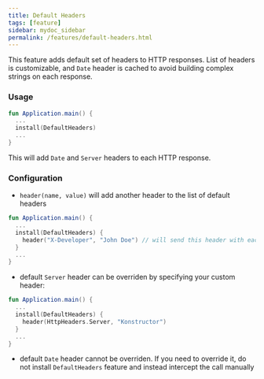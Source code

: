 ```yaml
---
title: Default Headers
tags: [feature]
sidebar: mydoc_sidebar
permalink: /features/default-headers.html
---
```


This feature adds default set of headers to HTTP responses. List of headers is customizable, and `Date` header is cached
to avoid building complex strings on each response.   

### Usage

```kotlin
fun Application.main() {
  ...
  install(DefaultHeaders)
  ...
}
```

This will add `Date` and `Server` headers to each HTTP response.

### Configuration
 
* `header(name, value)` will add another header to the list of default headers

```kotlin
fun Application.main() {
  ...
  install(DefaultHeaders) {
    header("X-Developer", "John Doe") // will send this header with each response
  }
  ...
}
```

* default `Server` header can be overriden by specifying your custom header:

```kotlin
fun Application.main() {
  ...
  install(DefaultHeaders) {
    header(HttpHeaders.Server, "Konstructor") 
  }
  ...
}
```

* default `Date` header cannot be overriden. If you need to override it, do not install `DefaultHeaders` feature and instead 
intercept the call manually 
